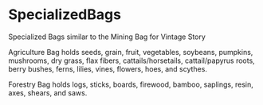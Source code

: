 # SpecializedBags
Specialized Bags similar to the Mining Bag for Vintage Story

Agriculture Bag holds seeds, grain, fruit, vegetables, soybeans, pumpkins, mushrooms, dry grass, flax fibers, cattails/horsetails, cattail/papyrus roots, berry bushes, ferns, lilies, vines, flowers, hoes, and scythes.

Forestry Bag holds logs, sticks, boards, firewood, bamboo, saplings, resin, axes, shears, and saws.

